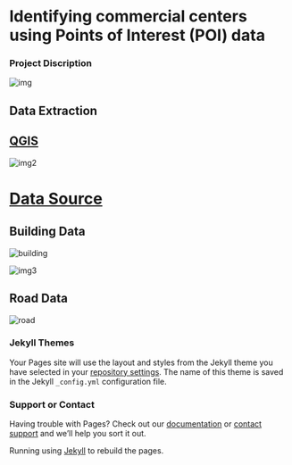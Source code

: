 # Identifying commercial centers using Points of Interest (POI) data

### Project Discription 

![img](https://github.com/Ishaan28malik/OSM-Commercial-Market-POI/blob/master/src/Images/OSM%20CP.PNG)

## Data Extraction 

## [QGIS](https://qgis.org/en/site/)

![img2](https://github.com/Ishaan28malik/OSM-Commercial-Market-POI/blob/master/src/Images/qgis.PNG)


# [Data Source](https://www.openstreetmap.org/#map=11/28.6518/77.2219)


## Building Data 

![building](https://github.com/Ishaan28malik/OSM-Commercial-Market-POI/blob/master/src/Images/Buildings.PNG)

![img3](https://github.com/Ishaan28malik/OSM-Commercial-Market-POI/blob/master/src/Images/Buld.PNG)

## Road Data

![road](https://github.com/Ishaan28malik/OSM-Commercial-Market-POI/blob/master/src/Images/Road.PNG)


### Jekyll Themes

Your Pages site will use the layout and styles from the Jekyll theme you have selected in your [repository settings](https://github.com/Ishaan28malik/OSM-Commercial-Market-POI/settings). The name of this theme is saved in the Jekyll `_config.yml` configuration file.

### Support or Contact

Having trouble with Pages? Check out our [documentation](https://help.github.com/categories/github-pages-basics/) or [contact support](https://github.com/contact) and we’ll help you sort it out.


Running using [Jekyll](https://jekyllrb.com/) to rebuild the pages.
